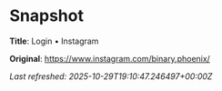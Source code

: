 # Snapshot

**Title**: Login • Instagram

**Original**: <https://www.instagram.com/binary.phoenix/>

_Last refreshed: 2025-10-29T19:10:47.246497+00:00Z_
